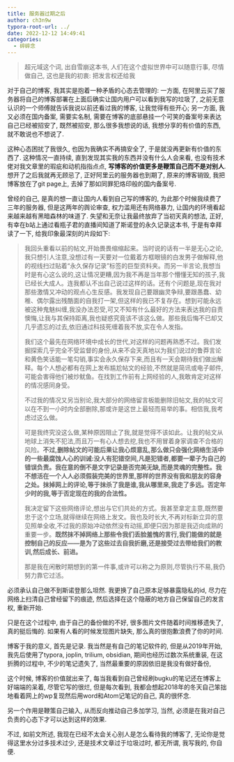 ```yaml
---
title: 服务器过期之后
author: ch3n9w
typora-root-url: ../
date: 2022-12-12 14:49:41
categories:
  - 碎碎念
---
```


> 超元域这个词, 出自雪崩这本书, 人们在这个虚拟世界中可以随意行事, 尽情做自己, 这也是我的初衷: 把发言权还给我

<!--more-->

对于自己的博客, 我其实是抱着一种矛盾的心态去管理的: 一方面, 在阿里云买了服务器将自己的博客部署在上面后确实让国内用户可以看到我写的垃圾了, 之前无意认识的一个师傅就告诉我说以前还看过我的博客, 让我觉得有些开心; 另一方面, 我又必须在国内备案, 需要实名制, 需要在博客的底部悬挂一个可笑的备案号来表达自己已经被招安了, 既然被招安, 那么很多我想说的话, 我想分享的有价值的东西, 就不敢说也不想说了. 

这种心态困扰了我很久, 也因为我确实不再搞安全了, 于是就没再更新有价值的东西了. 这种情况一直持续, 直到发现其实我的东西并没有什么人会来看, 也没有技术佬对我文章里的瑕疵和动机指指点点,  **写博客的价值更多是鞭策自己而不是对别人**. 想开了之后我就再无顾忌了, 正好阿里云的服务器也到期了, 原来的博客销毁, 我把博客放在了git page上, 去掉了那如同罪犯烙印般的国内备案号.

曾经的自己, 是真的想一直让国内人看到自己写的博客的, 为此那个时候我续费了三年的服务器, 但是这两年的舆论审查, 权力滥用还有网络暴力, 让国内的环境看起来越来越有黑暗森林的味道了. 失望和无奈让我最终放弃了当初天真的想法, 正好, 有幸在b站上通过看瓶子君的直播间知道了斯诺登的永久记录这本书, 于是有幸拜读了一下, 给我印象最深刻的片段如下: 

> 我回头重看以前的帖文,开始畏畏缩缩起来。当时说的话有一半是无心之论,我只想引人注意,没想过有一天要对一位戴着方框眼镜的白发男子做解释,他的视线扫过贴着“永久保存记录”标签的巨型资料夹。而另一半言论,我想当时是有心这么说的,这让情况更糟,因为我不再是当年那个懵懂无知的孩子,我已经长大成人。连我都认不出自己说过这样的话。还有个问题是,现在我对那些激情又冲动的观点心生反感。我发现自己要跟幽灵争辩,要跟愚蠢、幼稚、偶尔露出残酷面的自我打一架,但这样的我已不复存在。想到可能永远被这种鬼魅纠缠,我没办法忍受,可又不知有什么最好的方法来表达我的自责懊悔,让我与其保持距离,我也疑惑究竟该不该这么做。那些我后悔不已却又几乎遗忘的过去,依旧通过科技死缠着我不放,实在令人发指。
>
> 我们这个最先在网络环境中成长的世代,对这样的问题再熟悉不过。我们发掘探索几乎完全不受监督的身份,从来不会天真地以为我们说过的鲁莽言论和黄色笑话能一笔勾销,事实会永久保存下来,而且有一天会期待我们做出解释。每个人想必都有在网上发布尴尬帖文的经验,不然就是简讯或电子邮件,可能会害得他们被炒鱿鱼。在找到工作前有上网经验的人,我敢肯定对这样的情况感同身受。
>
> 不过我的情况又另当别论,我大部分的网络留言板能删除旧帖文,我的帖文可以在不到一小时内全部删除,那或许是这世上最轻而易举的事。相信我,我考虑过这么做。
>
> 可是我终究没这么做,某种原因阻止了我,就是觉得不该如此。让我的帖文从地球上消失不犯法,而且万一有心人想去挖,我也不用冒着身家调查不合格的风险。**不过,删除帖文的可能后果让我心烦意乱,那么做只会强化网络生活中的一些最腐蚀人心的训诫:没人有犯错空间,凡是犯错者,都要一辈子为自己的错误负责。我在意的倒不是文字记录是否完美无缺,而是灵魂的完整性。我不想活在一个人人必须假装完美的世界里,那样的世界没有我和朋友的容身之处。抹掉网上的评论,等于抹杀了我是谁,我从哪里来,我走了多远。否定年少时的我,等于否定现在的我的合法性。**
>
> 我决定留下这些网络评论,想出与它们共处的方式。我甚至拿定主意,既然要忠于这个立场,就得继续在网络上发文。我也及时长大,不再对标新立异的意见照单全收,不过我的原始冲动依然没有动摇,即便只因为那是我迈向成熟的重要一步。**既然抹不掉网络上那些令我们丢脸羞愧的言行,我们能做的就是控制自己的反应——是为了这些过去自我折磨,还是接受过去带给我们的教训,然后成长、前进。**
>
> 那是我在闲散时期想到的第一件事,或许可以称之为原则,尽管执行不易,我仍努力靠它过活。

必须承认自己做不到斯诺登那么坦然. 我更换了自己原本足够暴露隐私的id, 尽力在网络上扫清自己曾经留下的痕迹, 然后选择在这个隐蔽的地方自己保留自己的发言权, 重新开始.

只是在这个过程中, 由于自己的备份做的不好, 很多图片文件随着时间推移遗失了, 真的挺后悔的. 如果有人看的时候发现图片缺失, 那么真的很抱歉浪费了你的时间.

博客于我的意义, 首先是记录. 我当然是有自己的笔记软件的, 但是从2019年开始, 我先后使用了typora, joplin, trilium, obsidian, 期间也经历过数次系统重装, 在这折腾的过程中, 不少的笔记遗失了, 当然最重要的原因依旧是我没有做好备份, 

这个时候, 博客的价值就出来了, 每当我看到自己曾经刷bugku的笔记还在博客上好端端的呆着, 尽管它写的很烂, 但是每次看到, 我都会想起2018年的冬天自己笨拙地看着网上的wp复现然后用word和Atom记笔记的自己, 真的很怀念.

另一个作用是鞭策自己输入, 从而反向推动自己多加学习, 当然, 必须是在我对自己负责的心态下才可以达到这样的效果.

不过, 如前文所述, 我现在已经不太会关心别人是怎么看待我的博客了, 无论你是觉得这里水分过多技术过少, 还是技术文章过于垃圾过时, 都无所谓, 我写我的, 你自便. 

